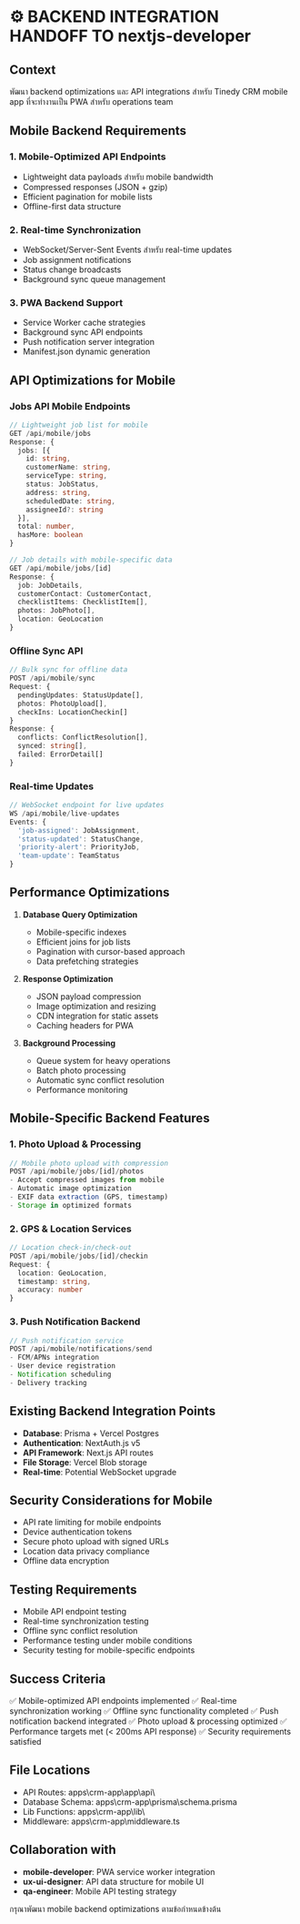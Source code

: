# ⚙️ BACKEND INTEGRATION HANDOFF TO nextjs-developer

## Context
พัฒนา backend optimizations และ API integrations สำหรับ Tinedy CRM mobile app ที่จะทำงานเป็น PWA สำหรับ operations team

## Mobile Backend Requirements
### 1. **Mobile-Optimized API Endpoints**
- Lightweight data payloads สำหรับ mobile bandwidth
- Compressed responses (JSON + gzip)
- Efficient pagination for mobile lists
- Offline-first data structure

### 2. **Real-time Synchronization**
- WebSocket/Server-Sent Events สำหรับ real-time updates
- Job assignment notifications
- Status change broadcasts
- Background sync queue management

### 3. **PWA Backend Support**
- Service Worker cache strategies
- Background sync API endpoints
- Push notification server integration
- Manifest.json dynamic generation

## API Optimizations for Mobile
### **Jobs API Mobile Endpoints**
```typescript
// Lightweight job list for mobile
GET /api/mobile/jobs
Response: {
  jobs: [{
    id: string,
    customerName: string,
    serviceType: string,
    status: JobStatus,
    address: string,
    scheduledDate: string,
    assigneeId?: string
  }],
  total: number,
  hasMore: boolean
}

// Job details with mobile-specific data
GET /api/mobile/jobs/[id]
Response: {
  job: JobDetails,
  customerContact: CustomerContact,
  checklistItems: ChecklistItem[],
  photos: JobPhoto[],
  location: GeoLocation
}
```

### **Offline Sync API**
```typescript
// Bulk sync for offline data
POST /api/mobile/sync
Request: {
  pendingUpdates: StatusUpdate[],
  photos: PhotoUpload[],
  checkIns: LocationCheckin[]
}
Response: {
  conflicts: ConflictResolution[],
  synced: string[],
  failed: ErrorDetail[]
}
```

### **Real-time Updates**
```typescript
// WebSocket endpoint for live updates
WS /api/mobile/live-updates
Events: {
  'job-assigned': JobAssignment,
  'status-updated': StatusChange,
  'priority-alert': PriorityJob,
  'team-update': TeamStatus
}
```

## Performance Optimizations
1. **Database Query Optimization**
   - Mobile-specific indexes
   - Efficient joins for job lists
   - Pagination with cursor-based approach
   - Data prefetching strategies

2. **Response Optimization**
   - JSON payload compression
   - Image optimization and resizing
   - CDN integration for static assets
   - Caching headers for PWA

3. **Background Processing**
   - Queue system for heavy operations
   - Batch photo processing
   - Automatic sync conflict resolution
   - Performance monitoring

## Mobile-Specific Backend Features
### 1. **Photo Upload & Processing**
```typescript
// Mobile photo upload with compression
POST /api/mobile/jobs/[id]/photos
- Accept compressed images from mobile
- Automatic image optimization
- EXIF data extraction (GPS, timestamp)
- Storage in optimized formats
```

### 2. **GPS & Location Services**
```typescript
// Location check-in/check-out
POST /api/mobile/jobs/[id]/checkin
Request: {
  location: GeoLocation,
  timestamp: string,
  accuracy: number
}
```

### 3. **Push Notification Backend**
```typescript
// Push notification service
POST /api/mobile/notifications/send
- FCM/APNs integration
- User device registration
- Notification scheduling
- Delivery tracking
```

## Existing Backend Integration Points
- **Database**: Prisma + Vercel Postgres
- **Authentication**: NextAuth.js v5
- **API Framework**: Next.js API routes
- **File Storage**: Vercel Blob storage
- **Real-time**: Potential WebSocket upgrade

## Security Considerations for Mobile
- API rate limiting for mobile endpoints
- Device authentication tokens
- Secure photo upload with signed URLs
- Location data privacy compliance
- Offline data encryption

## Testing Requirements
- Mobile API endpoint testing
- Real-time synchronization testing
- Offline sync conflict resolution
- Performance testing under mobile conditions
- Security testing for mobile-specific endpoints

## Success Criteria
✅ Mobile-optimized API endpoints implemented
✅ Real-time synchronization working
✅ Offline sync functionality completed
✅ Push notification backend integrated
✅ Photo upload & processing optimized
✅ Performance targets met (< 200ms API response)
✅ Security requirements satisfied

## File Locations
- API Routes: apps\crm-app\app\api\
- Database Schema: apps\crm-app\prisma\schema.prisma
- Lib Functions: apps\crm-app\lib\
- Middleware: apps\crm-app\middleware.ts

## Collaboration with
- **mobile-developer**: PWA service worker integration
- **ux-ui-designer**: API data structure for mobile UI
- **qa-engineer**: Mobile API testing strategy

กรุณาพัฒนา mobile backend optimizations ตามข้อกำหนดข้างต้น
